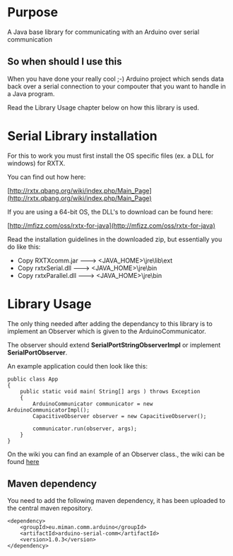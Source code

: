 # Purpose

A Java base library for communicating with an Arduino over serial communication

## So when should I use this

When you have done your really cool ;-) Arduino project which sends data back over a serial connection to your compouter that you want to handle in a Java program.

Read the Library Usage chapter below on how this library is used.

# Serial Library installation

For this to work you must first install the OS specific files (ex. a DLL for windows) for RXTX.

You can find out how here:

[http://rxtx.qbang.org/wiki/index.php/Main_Page](http://rxtx.qbang.org/wiki/index.php/Main_Page)

If you are using a 64-bit OS, the DLL's to download can be found here:

[http://mfizz.com/oss/rxtx-for-java](http://mfizz.com/oss/rxtx-for-java)


Read the installation guidelines in the downloaded zip, but essentially you do like this:

- Copy RXTXcomm.jar ---> <JAVA_HOME>\jre\lib\ext
- Copy rxtxSerial.dll ---> <JAVA_HOME>\jre\bin
- Copy rxtxParallel.dll ---> <JAVA_HOME>\jre\bin

# Library Usage

The only thing needed after adding the dependancy to this library is to implement an Observer which is given to the ArduinoCommunicator.

The observer should extend **SerialPortStringObserverImpl** or implement **SerialPortObserver**.

An example application could then look like this:

	public class App 
	{
		public static void main( String[] args ) throws Exception
		{
			ArduinoCommunicator communicator = new ArduinoCommunicatorImpl();
			CapacitiveObserver observer = new CapacitiveObserver();
    	
			communicator.run(observer, args);
		}
	}

On the wiki you can find an example of an Observer class., the wiki can be found [here](https://bitbucket.org/mikael_thorman/arduino-serial-comm/wiki/Home)
 
## Maven dependency

You need to add the following maven dependency, it has been uploaded to the central maven repository.

    <dependency>
    	<groupId>eu.miman.comm.arduino</groupId>
    	<artifactId>arduino-serial-comm</artifactId>
    	<version>1.0.3</version>
    </dependency>
